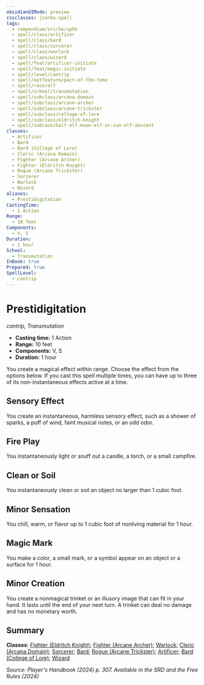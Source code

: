 ```yaml
---
obsidianUIMode: preview
cssclasses: json5e-spell
tags:
  - compendium/src/5e/xphb
  - spell/class/artificer
  - spell/class/bard
  - spell/class/sorcerer
  - spell/class/warlock
  - spell/class/wizard
  - spell/feat/artificer-initiate
  - spell/feat/magic-initiate
  - spell/level/cantrip
  - spell/optfeature/pact-of-the-tome
  - spell/race/elf
  - spell/school/transmutation
  - spell/subclass/arcana-domain
  - spell/subclass/arcane-archer
  - spell/subclass/arcane-trickster
  - spell/subclass/college-of-lore
  - spell/subclass/eldritch-knight
  - spell/subrace/half-elf-moon-elf-or-sun-elf-descent
classes:
  - Artificer
  - Bard
  - Bard (College of Lore)
  - Cleric (Arcana Domain)
  - Fighter (Arcane Archer)
  - Fighter (Eldritch Knight)
  - Rogue (Arcane Trickster)
  - Sorcerer
  - Warlock
  - Wizard
aliases:
  - Prestidigitation
CastingTime:
  - 1 Action
Range:
  - 10 feet
Components:
  - V, S
Duration:
  - 1 hour
School:
  - Transmutation
InBook: true
Prepared: true
SpellLevel:
  - cantrip
---
```

# Prestidigitation
*cantrip, Transmutation*  


- **Casting time:** 1 Action
- **Range:** 10 feet
- **Components:** V, S
- **Duration:** 1 hour

You create a magical effect within range. Choose the effect from the options below. If you cast this spell multiple times, you can have up to three of its non-instantaneous effects active at a time.

## Sensory Effect

You create an instantaneous, harmless sensory effect, such as a shower of sparks, a puff of wind, faint musical notes, or an odd odor.

## Fire Play

You instantaneously light or snuff out a candle, a torch, or a small campfire.

## Clean or Soil

You instantaneously clean or soil an object no larger than 1 cubic foot.

## Minor Sensation

You chill, warm, or flavor up to 1 cubic foot of nonliving material for 1 hour.

## Magic Mark

You make a color, a small mark, or a symbol appear on an object or a surface for 1 hour.

## Minor Creation

You create a nonmagical trinket or an illusory image that can fit in your hand. It lasts until the end of your next turn. A trinket can deal no damage and has no monetary worth.

## Summary

**Classes**: [Fighter (Eldritch Knight)](/3-Mechanics/CLI/lists/list-spells-classes-eldritch-knight-xphb.md "subclass=XPHB;class=XPHB"); [Fighter (Arcane Archer)](/3-Mechanics/CLI/lists/list-spells-classes-arcane-archer-xge.md "subclass=XGE;class=XPHB"); [Warlock](/3-Mechanics/CLI/lists/list-spells-classes-warlock.md); [Cleric (Arcana Domain)](/3-Mechanics/CLI/lists/list-spells-classes-arcana-domain-scag.md "subclass=SCAG;class=XPHB"); [Sorcerer](/3-Mechanics/CLI/lists/list-spells-classes-sorcerer.md); [Bard](/3-Mechanics/CLI/lists/list-spells-classes-bard.md); [Rogue (Arcane Trickster)](/3-Mechanics/CLI/lists/list-spells-classes-arcane-trickster-xphb.md "subclass=XPHB;class=XPHB"); [Artificer](/3-Mechanics/CLI/lists/list-spells-classes-artificer.md); [Bard (College of Lore)](/3-Mechanics/CLI/lists/list-spells-classes-college-of-lore-xphb.md "subclass=XPHB;class=XPHB"); [Wizard](/3-Mechanics/CLI/lists/list-spells-classes-wizard.md)

*Source: Player's Handbook (2024) p. 307. Available in the <span title='Systems Reference Document (5.2)'>SRD</span> and the Free Rules (2024)*